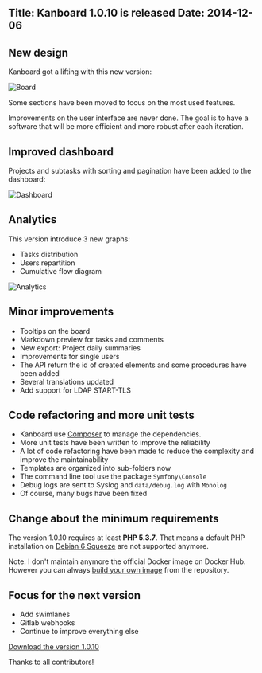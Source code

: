 Title: Kanboard 1.0.10 is released
Date: 2014-12-06
---

## New design

Kanboard got a lifting with this new version:

![Board](/screenshots/news/1.0.10/board.png)

Some sections have been moved to focus on the most used features.

Improvements on the user interface are never done.
The goal is to have a software that will be more efficient and more robust after each iteration.

## Improved dashboard

Projects and subtasks with sorting and pagination have been added to the dashboard:

![Dashboard](/screenshots/news/1.0.10/dashboard.png)

## Analytics

This version introduce 3 new graphs:

- Tasks distribution
- Users repartition
- Cumulative flow diagram

![Analytics](/screenshots/news/1.0.10/analytics.png)

## Minor improvements

- Tooltips on the board
- Markdown preview for tasks and comments
- New export: Project daily summaries
- Improvements for single users
- The API return the id of created elements and some procedures have been added
- Several translations updated
- Add support for LDAP START-TLS

## Code refactoring and more unit tests

- Kanboard use [Composer](https://getcomposer.org/) to manage the dependencies.
- More unit tests have been written to improve the reliability
- A lot of code refactoring have been made to reduce the complexity and improve the maintainability
- Templates are organized into sub-folders now
- The command line tool use the package `Symfony\Console`
- Debug logs are sent to Syslog and `data/debug.log` with `Monolog`
- Of course, many bugs have been fixed

## Change about the minimum requirements

The version 1.0.10 requires at least **PHP 5.3.7**.
That means a default PHP installation on [Debian 6 Squeeze](/documentation/debian-installation) are not supported anymore.

Note: I don't maintain anymore the official Docker image on Docker Hub.
However you can always [build your own image](/documentation/docker) from the repository.

## Focus for the next version

- Add swimlanes
- Gitlab webhooks
- Continue to improve everything else

[Download the version 1.0.10](https://github.com/kanboard/kanboard/releases/download/v1.0.10/kanboard-1.0.10.zip)

Thanks to all contributors!
